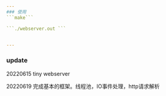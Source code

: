```yaml
---
### 使用
```make```

```./webserver.out ```


---
```

### update
20220615
tiny webserver

20220619
完成基本的框架。线程池，IO事件处理，http请求解析


